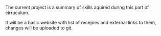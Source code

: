 The current project is a summary of skills aquired during this part of cirruculum.

It will be a basic website with list of recepies and external links to them, changes will be uploaded to git.